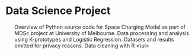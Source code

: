 # Data Science Project

<ul>
  Overview of Python source code for Space Charging Model as part of MDSc project at University of Melbourne. 
  Data processing and analysis using K-prototypes and Logistic Regression. 
  Datasets and results omitted for privacy reasons. 
  Data cleaning with R
<\ul>
  

